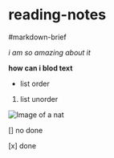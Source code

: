 # reading-notes
 #markdown-brief
 
 *i am so amazing about it*
 
 **how can i blod text**
 * list order
 1. list unorder
 
![Image of a nat](https://www.bing.com/images/search?view=detailV2&ccid=vyxmpGey&id=F704A0B51DE828554F85F57F185B4706DF25ECDE&thid=OIP.vyxmpGeyMpSetkH4KJWfxQHaFA&mediaurl=https%3A%2F%2Fd.ibtimes.co.uk%2Fen%2Ffull%2F1477285%2Fnational-geographic-daily-travel-photo-best-2015.jpg&exph=799&expw=1180&q=national+geographic&simid=608033224234503905&ck=EDAF56DF1530401DA2D11228B88F372D&selectedindex=1&ajaxhist=0&vt=1
)
 
 [] no done
 
 [x] done
 

